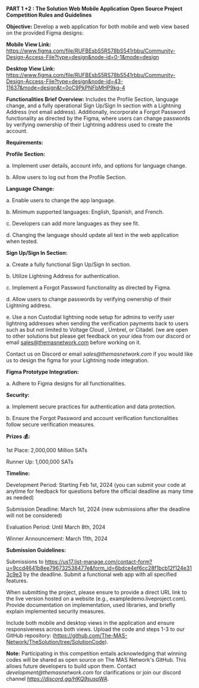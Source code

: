 **PART 1 +2 : The Solution Web Mobile Application Open Source Project Competition Rules and Guidelines**

**Objective:** Develop a web application for both mobile and web view based on the provided Figma designs: 

**Mobile View Link:**
https://www.figma.com/file/RUFBEsbS5RS78bS541rbbu/Community-Design-Access-File?type=design&node-id=0-1&mode=design

**Desktop View Link:**
https://www.figma.com/file/RUFBEsbS5RS78bS541rbbu/Community-Design-Access-File?type=design&node-id=43-11637&mode=design&t=0oC9PkPNFbMHP9kg-4 

**Functionalities Brief Overview:**
Includes the Profile Section, language change, and a fully operational Sign Up/Sign In section with a Lightning Address (not email address). 
Additionally, incorporate a Forgot Password functionality as directed by the Figma, where users can change passwords by verifying ownership of their Lightning address used to create the account. 


**Requirements:**

**Profile Section:**

a. Implement user details, account info, and options for language change.

b. Allow users to log out from the Profile Section.


**Language Change:**

a. Enable users to change the app language.

b. Minimum supported languages: English, Spanish, and French.

c. Developers can add more languages as they see fit.

d. Changing the language should update all text in the web application when tested.


**Sign Up/Sign In Section:**

a. Create a fully functional Sign Up/Sign In section.

b. Utilize Lightning Address for authentication.

c. Implement a Forgot Password functionality as directed by Figma.

d. Allow users to change passwords by verifying ownership of their Lightning address.

e. Use a non Custodial lightning node setup for admins to verify user lightning addresses when sending the verification payments back to users such as  but not limited to Voltage Cloud , Umbrel, or  Citadel. (we are open to other solutions but please get feedback on your idea from our discord or email sales@themasnetwork.com before working on it.

Contact us on Discord or email _sales@themasnetwork.com_ if you would like us to design the figma for your Lightning node integration. 


**Figma Prototype Integration:**

a. Adhere to Figma designs for all functionalities.


**Security:**

a. Implement secure practices for authentication and data protection.

b. Ensure the Forgot Password and account verification functionalities follow secure verification measures.


**Prizes 💰:**

1st Place: 2,000,000 Million SATs

Runner Up: 1,000,000 SATs


**Timeline:**

Development Period: Starting Feb 1st, 2024
(you can submit your code at anytime for feedback for questions before the official deadline as many time as needed)

Submission Deadline: March 1st, 2024 (new submissions after the deadline will not be considered)

Evaluation Period: Until March 8th, 2024

Winner Announcement: March 11th, 2024


**Submission Guidelines:**

Submissions to https://us17.list-manage.com/contact-form?u=9ccd4641b8ee796732538477e&form_id=6bdce4ef6cc28f1bcb12f124e313c9e3 by the deadline.
Submit a functional web app with all specified features.

When submitting the project, please ensure to provide a direct URL link to the live version hosted on a website (e.g., exampledemo.liveproject.com). 
Provide documentation on implementation, used libraries, and briefly explain implemented security measures.

Include both mobile and desktop views in the application and ensure responsiveness across both views.
Upload the code and steps 1-3 to our GitHub repository: (https://github.com/The-MAS-Network/TheSolution/tree/SolutionCode). 



**Note:**
Participating in this competition entails acknowledging that winning codes will be shared as open source on The MAS Network's GitHub. 
This allows future developers to build upon them.
Contact _development@themasnetwork.com_ for clarifications or join our discord channel _https://discord.gg/HKQ9susqWA_.
